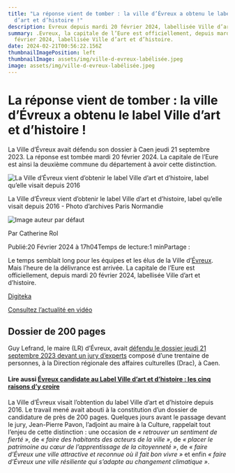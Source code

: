 ```yaml
---
title: "La réponse vient de tomber : la ville d’Évreux a obtenu le label Ville
  d’art et d’histoire !"
description: Evreux depuis mardi 20 février 2024, labellisée Ville d’art et d’histoire.
summary: .Evreux, la capitale de l’Eure est officiellement, depuis mardi 20
  février 2024, labellisée Ville d’art et d’histoire.
date: 2024-02-21T00:56:22.156Z
thumbnailImagePosition: left
thumbnailImage: assets/img/ville-d-evreux-labélisée.jpeg
image: assets/img/ville-d-evreux-labélisée.jpeg
---
```

<!--StartFragment-->

# La réponse vient de tomber : la ville d’Évreux a obtenu le label Ville d’art et d’histoire !

La Ville d’Évreux avait défendu son dossier à Caen jeudi 21 septembre 2023. La réponse est tombée mardi 20 février 2024. La capitale de l’Eure est ainsi la deuxième commune du département à avoir cette distinction.

![La Ville d’Évreux vient d’obtenir le label Ville d’art et d’histoire, label qu’elle visait depuis 2016](https://prmeng.rosselcdn.net/sites/default/files/dpistyles_v2/prm_16_9_856w/2024/02/20/node_495999/40167239/public/2024/02/20/12785204.jpeg?itok=S-2fzL3m1708448430)

La Ville d’Évreux vient d’obtenir le label Ville d’art et d’histoire, label qu’elle visait depuis 2016 - Photo d’archives Paris Normandie

![Image auteur par défaut](https://prmeng.rosselcdn.net/sites/all/themes/enacarbon_pn/images/pn_logo_gris.png)

Par Catherine Rol

Publié:20 Février 2024 à 17h04Temps de lecture:1 minPartage :

Le temps semblait long pour les équipes et les élus de la Ville d’[Évreux](https://www.paris-normandie.fr/29002/sections/evreux). Mais l’heure de la délivrance est arrivée. La capitale de l’Eure est officiellement, depuis mardi 20 février 2024, labellisée Ville d’art et d’histoire.

[Digiteka](https://www.ultimedia.com/deliver/generic/iframe/showtitle/1/mdtk/01490263/zone/5/src/qkpuur5/?tagparam=ROS_destination%3D29002%C3%89vreux)

[Consultez l’actualité en vidéo](https://www.paris-normandie.fr/videos)

## Dossier de 200 pages

Guy Lefrand, le maire (LR) d’Évreux, avait [défendu le dossier jeudi 21 septembre 2023 devant un jury d’experts](https://www.paris-normandie.fr/id450927/article/2023-09-22/label-ville-dart-et-dhistoire-la-ville-devreux-passe-son-grand-oral) composé d’une trentaine de personnes, à la Direction régionale des affaires culturelles (Drac), à Caen.

#### Lire aussi [Évreux candidate au Label Ville d’art et d’histoire : les cinq raisons d’y croire](https://www.paris-normandie.fr/id447878/article/2023-09-12/evreux-candidate-au-label-ville-dart-et-dhistoire-les-cinq-raisons-dy-croire?referer=%2Farchives%2Frecherche%3Fdatefilter%3Dlastyear%26sort%3Ddate%2Bdesc%26word%3Dlabel%2Bville%2Bd%2527art%2Bet%2Bd%2527histoire%2Bevreux)

La Ville d’Évreux visait l’obtention du label Ville d’art et d’histoire depuis 2016. Le travail mené avait abouti à la constitution d’un dossier de candidature de près de 200 pages. Quelques jours avant le passage devant le jury, Jean-Pierre Pavon, l’adjoint au maire à la Culture, rappelait tout l’enjeu de cette distinction : une occasion de *« retrouver un sentiment de fierté »*, de *« faire des habitants des acteurs de la ville »*, de *« placer le patrimoine au cœur de l’apprentissage de la citoyenneté »*, de *« faire d’Évreux une ville attractive et reconnue où il fait bon vivre »* et enfin *« faire d’Évreux une ville résiliente qui s’adapte au changement climatique »*.

<!--EndFragment-->
